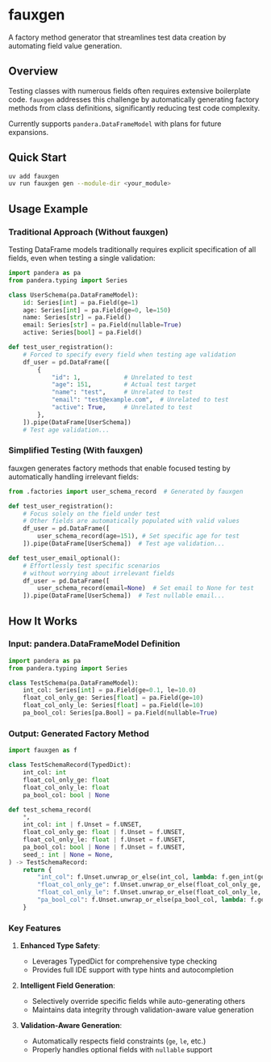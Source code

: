 # fauxgen

A factory method generator that streamlines test data creation by automating field value generation.

## Overview

Testing classes with numerous fields often requires extensive boilerplate code. `fauxgen` addresses this challenge by automatically generating factory methods from class definitions, significantly reducing test code complexity.

Currently supports `pandera.DataFrameModel` with plans for future expansions.

## Quick Start

```bash
uv add fauxgen
uv run fauxgen gen --module-dir <your_module>
```

## Usage Example

### Traditional Approach (Without fauxgen)

Testing DataFrame models traditionally requires explicit specification of all fields, even when testing a single validation:

```python
import pandera as pa
from pandera.typing import Series

class UserSchema(pa.DataFrameModel):
    id: Series[int] = pa.Field(ge=1)
    age: Series[int] = pa.Field(ge=0, le=150)
    name: Series[str] = pa.Field()
    email: Series[str] = pa.Field(nullable=True)
    active: Series[bool] = pa.Field()

def test_user_registration():
    # Forced to specify every field when testing age validation
    df_user = pd.DataFrame([
        {
            "id": 1,            # Unrelated to test
            "age": 151,         # Actual test target
            "name": "test",     # Unrelated to test
            "email": "test@example.com",  # Unrelated to test
            "active": True,     # Unrelated to test
        },
    ]).pipe(DataFrame[UserSchema])
    # Test age validation...
```

### Simplified Testing (With fauxgen)

fauxgen generates factory methods that enable focused testing by automatically handling irrelevant fields:

```python
from .factories import user_schema_record  # Generated by fauxgen

def test_user_registration():
    # Focus solely on the field under test
    # Other fields are automatically populated with valid values
    df_user = pd.DataFrame([
        user_schema_record(age=151), # Set specific age for test
    ]).pipe(DataFrame[UserSchema])  # Test age validation...

def test_user_email_optional():
    # Effortlessly test specific scenarios
    # without worrying about irrelevant fields
    df_user = pd.DataFrame([
        user_schema_record(email=None)  # Set email to None for test
    ]).pipe(DataFrame[UserSchema])  # Test nullable email...
```

## How It Works

### Input: pandera.DataFrameModel Definition

```python
import pandera as pa
from pandera.typing import Series

class TestSchema(pa.DataFrameModel):
    int_col: Series[int] = pa.Field(ge=0.1, le=10.0)
    float_col_only_ge: Series[float] = pa.Field(ge=10)
    float_col_only_le: Series[float] = pa.Field(le=10)
    pa_bool_col: Series[pa.Bool] = pa.Field(nullable=True)
```

### Output: Generated Factory Method

```python
import fauxgen as f

class TestSchemaRecord(TypedDict):
    int_col: int
    float_col_only_ge: float
    float_col_only_le: float
    pa_bool_col: bool | None

def test_schema_record(
    *,
    int_col: int | f.Unset = f.UNSET,
    float_col_only_ge: float | f.Unset = f.UNSET,
    float_col_only_le: float | f.Unset = f.UNSET,
    pa_bool_col: bool | None | f.Unset = f.UNSET,
    seed_: int | None = None,
) -> TestSchemaRecord:
    return {
        "int_col": f.Unset.unwrap_or_else(int_col, lambda: f.gen_int(ge=0.1, le=10, seed=seed_)),
        "float_col_only_ge": f.Unset.unwrap_or_else(float_col_only_ge, lambda: f.gen_float(ge=10, le=110, seed=seed_)),
        "float_col_only_le": f.Unset.unwrap_or_else(float_col_only_le, lambda: f.gen_float(ge=-90, le=10, seed=seed_)),
        "pa_bool_col": f.Unset.unwrap_or_else(pa_bool_col, lambda: f.gen_bool(seed=seed_)),
    }
```

### Key Features

1. **Enhanced Type Safety**:

   - Leverages TypedDict for comprehensive type checking
   - Provides full IDE support with type hints and autocompletion

2. **Intelligent Field Generation**:

   - Selectively override specific fields while auto-generating others
   - Maintains data integrity through validation-aware value generation

3. **Validation-Aware Generation**:
   - Automatically respects field constraints (`ge`, `le`, etc.)
   - Properly handles optional fields with `nullable` support
